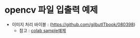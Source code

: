 # opencv 파일 입출력 예제

- 이미지 처리 바이블 : (https://github.com/gilbutITbook/080398)
    - 참고 : [colab sample예제](https://colab.research.google.com/drive/1SX7uwV8aVQ8SeRGDu3iW8a4naN6C0AnQ#scrollTo=xmLlTzvXCtL8)